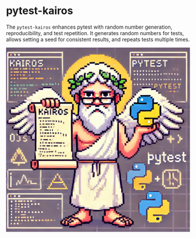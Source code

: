 # pytest-kairos
The `pytest-kairos` enhances pytest with random number generation, reproducibility, and test repetition. It generates random numbers for tests, allows setting a seed for consistent results, and repeats tests multiple times.

![Pytest Kairos](images/pytest-kairos.jpeg)
